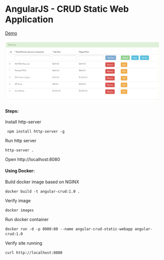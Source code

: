 AngularJS - CRUD Static Web Application
==========

[Demo](https://ganpaw.github.io/angularjs-crud)

![Alt text](/images/crud.PNG?raw=true "CRUD Operation")


#### Steps:

Install http-server

```
 npm install http-server -g
```

Run http server

```
http-server .
```

Open http://localhost:8080


#### Using Docker:
Build docker image based on NGINX
```
docker build -t angular-crud:1.0 .
```
Verify image
```
docker images
```
Run docker container
```
docker run -d -p 8080:80 --name angular-crud-static-webapp angular-crud:1.0
```
Verify site running
```
curl http://localhost:8080
```
